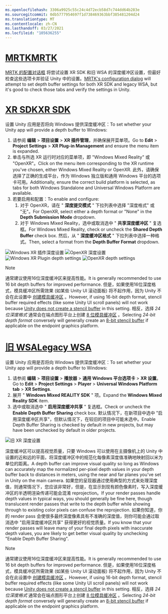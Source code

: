 ```yaml
---
ms.openlocfilehash: 3306a9925c55c24c4d72ecb58d7c744dd64b283e
ms.sourcegitcommit: 0db5777954697f1d738469363bbf385481204d24
ms.translationtype: MT
ms.contentlocale: zh-CN
ms.lasthandoff: 03/27/2021
ms.locfileid: "105636255"
---
```

# <a name="mrtk"></a>[<span data-ttu-id="bd6ac-101">MRTK</span><span class="sxs-lookup"><span data-stu-id="bd6ac-101">MRTK</span></span>](#tab/mrtk)
<!-- NEVER CHANGE THE ABOVE LINE! -->

<span data-ttu-id="bd6ac-102">[MRTK 的配置对话框](https://docs.microsoft.com/windows/mixed-reality/mrtk-unity/configuration/mrtk-configuration-dialog) 将尝试设置 XR SDK 和旧 WSA 的深度缓冲区设置，但最好检查这些选项卡并验证 Unity 中的设置。</span><span class="sxs-lookup"><span data-stu-id="bd6ac-102">[MRTK's configuration dialog](https://docs.microsoft.com/windows/mixed-reality/mrtk-unity/configuration/mrtk-configuration-dialog) will attempt to set depth buffer settings for both XR SDK and legacy WSA, but it's good to check those tabs and verify the settings in Unity.</span></span>

# <a name="xr-sdk"></a>[<span data-ttu-id="bd6ac-103">XR SDK</span><span class="sxs-lookup"><span data-stu-id="bd6ac-103">XR SDK</span></span>](#tab/xr)
<!-- NEVER CHANGE THE ABOVE LINE! -->

<span data-ttu-id="bd6ac-104">设置 Unity 应用是否将向 Windows 提供深度缓冲区：</span><span class="sxs-lookup"><span data-stu-id="bd6ac-104">To set whether your Unity app will provide a depth buffer to Windows:</span></span>

1. <span data-ttu-id="bd6ac-105">请参阅 **编辑**  >  **项目设置**  >  **XR 插件管理**，并确保展开菜单项。</span><span class="sxs-lookup"><span data-stu-id="bd6ac-105">Go to **Edit** > **Project Settings** > **XR Plug-in Management** and ensure the menu item is expanded.</span></span>
2. <span data-ttu-id="bd6ac-106">单击与所选 XR 运行时对应的菜单项，即 "Windows Mixed Reality" 或 "OpenXR"。</span><span class="sxs-lookup"><span data-stu-id="bd6ac-106">Click on the menu item corresponding to the XR runtime you've chosen, either Windows Mixed Reality or OpenXR.</span></span> <span data-ttu-id="bd6ac-107">此外，请确保选择了正确的生成平台，作为 Windows 独立版和通用 Windows 平台的选项卡可用。</span><span class="sxs-lookup"><span data-stu-id="bd6ac-107">Additionally, ensure the correct build platform is selected, as tabs for both Windows Standalone and Universal Windows Platform are available.</span></span>
3. <span data-ttu-id="bd6ac-108">若要启用和配置：</span><span class="sxs-lookup"><span data-stu-id="bd6ac-108">To enable and configure:</span></span>
    1. <span data-ttu-id="bd6ac-109">对于 OpenXR，请在 " **深度提交模式** " 下拉列表中选择 "深度格式" 或 "无"。</span><span class="sxs-lookup"><span data-stu-id="bd6ac-109">For OpenXR, select either a depth format or "None" in the **Depth Submission Mode** dropdown.</span></span>
    2. <span data-ttu-id="bd6ac-110">对于 Windows Mixed Reality，选中或取消选中 " **共享深度缓冲区** " 复选框。</span><span class="sxs-lookup"><span data-stu-id="bd6ac-110">For Windows Mixed Reality, check or uncheck the **Shared Depth Buffer** check box.</span></span> <span data-ttu-id="bd6ac-111">然后，从 " **深度缓冲区格式** " 下拉列表中选择一种格式。</span><span class="sxs-lookup"><span data-stu-id="bd6ac-111">Then, select a format from the **Depth Buffer Format** dropdown.</span></span>

<span data-ttu-id="bd6ac-112">![Windows XR 插件深度设置 ](../../images/xrsdk-winxr-depth.png)
 ![ OpenXR 深度设置](../../images/xrsdk-openxr-depth.png)</span><span class="sxs-lookup"><span data-stu-id="bd6ac-112">![Windows XR Plugin depth settings](../../images/xrsdk-winxr-depth.png)
![OpenXR depth settings](../../images/xrsdk-openxr-depth.png)</span></span>

> [!NOTE]
> <span data-ttu-id="bd6ac-113">通常建议使用16位深度缓冲区来提高性能。</span><span class="sxs-lookup"><span data-stu-id="bd6ac-113">It is generally recommended to use 16 bit depth buffers for improved performance.</span></span> <span data-ttu-id="bd6ac-114">但是，如果使用16位深度格式，模具缓冲区所需效果 (如某些 Unity UI 滚动面板) 将不起作用，因为 Unity 不会在此设置中 [创建模具缓冲区](https://docs.unity3d.com/ScriptReference/RenderTexture-depth.html) 。</span><span class="sxs-lookup"><span data-stu-id="bd6ac-114">However, if using 16-bit depth format, stencil buffer required effects (like some Unity UI scroll panels) will not work because [Unity does not create a stencil buffer](https://docs.unity3d.com/ScriptReference/RenderTexture-depth.html) in this setting.</span></span> <span data-ttu-id="bd6ac-115">相反，选择 *24 位深度格式* 通常会在端点图形平台上创建 [8 位模具缓冲区](https://docs.unity3d.com/Manual/SL-Stencil.html) 。</span><span class="sxs-lookup"><span data-stu-id="bd6ac-115">Selecting *24-bit depth format* conversely will generally create an [8-bit stencil buffer](https://docs.unity3d.com/Manual/SL-Stencil.html) if applicable on the endpoint graphics platform.</span></span>

# <a name="legacy-wsa"></a>[<span data-ttu-id="bd6ac-116">旧 WSA</span><span class="sxs-lookup"><span data-stu-id="bd6ac-116">Legacy WSA</span></span>](#tab/wsa)
<!-- NEVER CHANGE THE ABOVE LINE! -->

<span data-ttu-id="bd6ac-117">设置 Unity 应用是否将向 Windows 提供深度缓冲区：</span><span class="sxs-lookup"><span data-stu-id="bd6ac-117">To set whether your Unity app will provide a depth buffer to Windows:</span></span>

1. <span data-ttu-id="bd6ac-118">请参阅 **编辑**  >  **项目设置**  >  **播放器**  >  **通用 Windows 平台选项卡**  >  **XR 设置**。</span><span class="sxs-lookup"><span data-stu-id="bd6ac-118">Go to **Edit** > **Project Settings** > **Player** > **Universal Windows Platform tab** > **XR Settings**.</span></span>
2. <span data-ttu-id="bd6ac-119">展开 " **Windows Mixed REALITY SDK** " 项。</span><span class="sxs-lookup"><span data-stu-id="bd6ac-119">Expand the **Windows Mixed Reality SDK** item.</span></span>
3. <span data-ttu-id="bd6ac-120">选中或取消选中 " **启用深度缓冲共享** " 复选框。</span><span class="sxs-lookup"><span data-stu-id="bd6ac-120">Check or uncheck the **Enable Depth Buffer Sharing** check box.</span></span> <span data-ttu-id="bd6ac-121">默认情况下，在新项目中选中 "启用深度缓冲区共享"，但默认情况下，在较旧的项目中可能未选中。</span><span class="sxs-lookup"><span data-stu-id="bd6ac-121">Enable Depth Buffer Sharing is checked by default in new projects, but may have been unchecked by default in older projects.</span></span>

![旧 XR 深度设置](../../images/wmr-depth.png)

<span data-ttu-id="bd6ac-123">深度缓冲区可以提高视觉质量，只要 Windows 可以使用在主摄像机上的 Unity 中设置的近和远的平面，将深度缓冲区中的规范化每像素深度值准确地映射回以米为单位的距离。</span><span class="sxs-lookup"><span data-stu-id="bd6ac-123">A depth buffer can improve visual quality so long as Windows can accurately map the normalized per-pixel depth values in your depth buffer back to distances in meters, using the near and far planes you've set in Unity on the main camera.</span></span> <span data-ttu-id="bd6ac-124">如果您的呈现器通过使用典型的方式来处理深度值，则通常情况下，您应该非常好，但是，在显示到现有颜色像素时，写入深度缓冲区的半透明渲染传递可能会混淆 reprojection。</span><span class="sxs-lookup"><span data-stu-id="bd6ac-124">If your render passes handle depth values in typical ways, you should generally be fine here, though translucent render passes that write to the depth buffer while showing through to existing color pixels can confuse the reprojection.</span></span>  <span data-ttu-id="bd6ac-125">如果你知道，你的 render pass 会使很多最终深度像素具有不准确的深度值，则你可能会通过取消选中 "启用深度缓冲区共享" 获得更好的视觉质量。</span><span class="sxs-lookup"><span data-stu-id="bd6ac-125">If you know that your render passes will leave many of your final depth pixels with inaccurate depth values, you are likely to get better visual quality by unchecking "Enable Depth Buffer Sharing".</span></span>

> [!NOTE]
> <span data-ttu-id="bd6ac-126">通常建议使用16位深度缓冲区来提高性能。</span><span class="sxs-lookup"><span data-stu-id="bd6ac-126">It is generally recommended to use 16 bit depth buffers for improved performance.</span></span> <span data-ttu-id="bd6ac-127">但是，如果使用16位深度格式，模具缓冲区所需效果 (如某些 Unity UI 滚动面板) 将不起作用，因为 Unity 不会在此设置中 [创建模具缓冲区](https://docs.unity3d.com/ScriptReference/RenderTexture-depth.html) 。</span><span class="sxs-lookup"><span data-stu-id="bd6ac-127">However, if using 16-bit depth format, stencil buffer required effects (like some Unity UI scroll panels) will not work because [Unity does not create a stencil buffer](https://docs.unity3d.com/ScriptReference/RenderTexture-depth.html) in this setting.</span></span> <span data-ttu-id="bd6ac-128">相反，选择 *24 位深度格式* 通常会在端点图形平台上创建 [8 位模具缓冲区](https://docs.unity3d.com/Manual/SL-Stencil.html) 。</span><span class="sxs-lookup"><span data-stu-id="bd6ac-128">Selecting *24-bit depth format* conversely will generally create an [8-bit stencil buffer](https://docs.unity3d.com/Manual/SL-Stencil.html) if applicable on the endpoint graphics platform.</span></span>